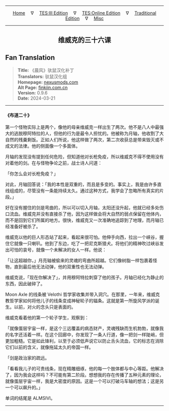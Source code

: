 
---

<!-- Jekyll Page Links -->

<center>
<a href="../../../../../index.html">Home</a>
&emsp;&nabla;&emsp;
<a href="../../../../index-tes3.html">TES:III Edition</a>
&emsp;&nabla;&emsp;
<a href="../../../../index-teso.html">TES:Online Edition</a>
&emsp;&nabla;&emsp;
<a href="../../../../index-traditional.html">Traditional Edition</a>
&emsp;&nabla;&emsp;
<a href="../../../../index-misc.html">Misc</a>
</center>

<!-- Markdown Body Below: -->

---

<center>
<h2><span style="font-family:SimSun">维威克的三十六课</span></h2>
</center>

## Fan Translation

> __Title:__ 《晨风》驮鼠汉化补丁\
> __Translators:__ ﻿驮鼠汉化组\
> __Homepage:__ [nexusmods.com][1]\
> __Alt Page:__ [finkiin.com.cn][2]\
> __Version:__ 0.9.6\
> __Date:__ 2024-03-21

[1]: https://www.nexusmods.com/morrowind/mods/53885
[2]: https://finkiin.com.cn/d/1153

---

#### 《布道二十》

第一个怪物实际上是两个，像他的母亲维威克一样出生了两次。他不是八人中最强大的逃脱穆阿特拉的人，但他的行为是最令人担忧的。他被称为月轴，他收割了大自然的残羹剩饭。正如人们所说，他这样做了两次，第二次收获总是带来毁灭或不成文的法律。他的侧面像一个多面体。

月轴的发现没有提到任何危险，但知道他对长枪免疫，所以维威克不得不使用没有对着他的剑。在与怪物争论之前，战士诗人问道：

「你怎么会对长枪免疫？」

对此，月轴回答说：「我的本性是双重的，而且是多变的。事实上，我是由许多直线组成的，尽管没有一条能持续太久。通过这种方式，我学会了忽略所有真实的片段。」

好在没有握住的剑是弯曲的，所以可以切入月轴，太阳还没升起，他就已经多处伤口流血。维威克并没有直接杀了他，因为这样做会将大自然的弱点保留在他体内，而不是回到它们所属的地方。很快，维威克又一次准确地追踪到了地理，而月轴已经准备好被杀了。

维威克以他的巨人形态站了起来，看起来很可怕。他伸手向西，拉出一个峡谷，握住它就像一只喇叭。他到了东边，吃了一把尼克斯猎犬。将他们的精神吹过峡谷发出可怕的哀号，就像一个未解决的女人一样。他说：

「让这超越你，」月亮轴被偷来的灵魂的弯曲所超越。它们像树脂一样包裹着怪物，直到最后他无法动弹，他的双重性也无法动弹。

维威克说，「现在你解决了」，并用穆阿特拉刺穿了他的孩子。月轴已经化为静止的东西，因此破碎了。

Moon Axle 的线条被 Velothi 哲学家收集并带入洞穴。在那里，一年来，维威克教哲学家如何将他儿子的线条变成神秘轮子的辐条。这就是第一所旋风学派的诞生。以前，对火的念头只是表面的。

维威克看着他的第一个轮子学生，观察到：

「就像蛋层宇宙一样，是这个三远覆盖的病态财产，灵魂残缺而生机勃勃，就像我的名字还活着一样。在这个回廊中，你发现了一条人行道，像一把剑一样陡峭，但更加粗糙。它是如此锋利，以至于必须低声说它以防止舌头流血，它的标志在消除它们以前的含义，就像拖延太久的帝国一样。

「剑是政治家的疏远。

「看看我儿子的可贵线条，现在精雕细琢，他的每一个肢体都与中心等距。他解决了，因为我会这样吗？不可能有第二阶段。想想我的存在传播了五种元素的理论，就像蛋层宇宙一样，我是大密度的原因。这是一个可以打破马车轴的想法；这是另一个可以飙升的。」

单词的结尾是 ALMSIVI。

---
